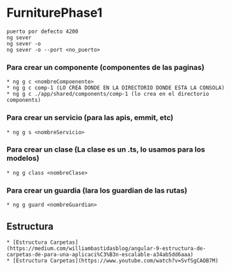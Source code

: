 # FurniturePhase1

    puerto por defecto 4200
    ng sever
    ng sever -o
    ng sever -o --port <no_puerto>

### Para crear un componente (componentes de las paginas)
    * ng g c <nombreCompoenente>
    * ng g c comp-1 (LO CREA DONDE EN LA DIRECTORIO DONDE ESTA LA CONSOLA)
    * ng g c ./app/shared/components/comp-1 (lo crea en el directorio components)

### Para crear un servicio (para las apis, emmit, etc)
    * ng g s <nombreServicio>

### Para crear un clase (La clase es un .ts, lo usamos para los modelos)
    * ng g class <nombreClase>

### Para crear un guardia (lara los guardian de las rutas)
    * ng g guard <nombreGuardian>

## Estructura
    * [Estructura Carpetas](https://medium.com/williambastidasblog/angular-9-estructura-de-carpetas-de-para-una-aplicaci%C3%B3n-escalable-a34ab5dd6aaa)
    * [Estructura Carpetas](https://www.youtube.com/watch?v=SvfSgCAOB7M)